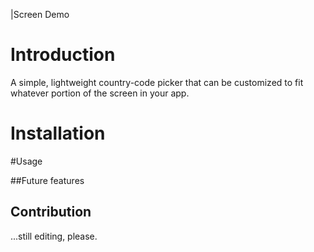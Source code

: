 |Screen Demo

# Introduction
 A simple, lightweight country-code picker that can be customized to fit whatever portion of the screen in your app.

# Installation

#Usage

##Future features

## Contribution

...still editing, please.
